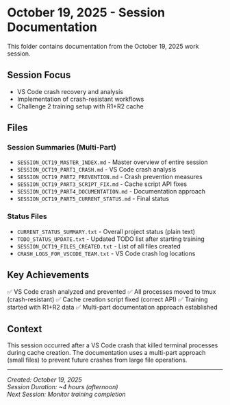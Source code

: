 # October 19, 2025 - Session Documentation

This folder contains documentation from the October 19, 2025 work session.

## Session Focus
- VS Code crash recovery and analysis
- Implementation of crash-resistant workflows
- Challenge 2 training setup with R1+R2 cache

## Files

### Session Summaries (Multi-Part)
- `SESSION_OCT19_MASTER_INDEX.md` - Master overview of entire session
- `SESSION_OCT19_PART1_CRASH.md` - VS Code crash analysis
- `SESSION_OCT19_PART2_PREVENTION.md` - Crash prevention measures
- `SESSION_OCT19_PART3_SCRIPT_FIX.md` - Cache script API fixes
- `SESSION_OCT19_PART4_DOCUMENTATION.md` - Documentation approach
- `SESSION_OCT19_PART5_CURRENT_STATUS.md` - Final status

### Status Files
- `CURRENT_STATUS_SUMMARY.txt` - Overall project status (plain text)
- `TODO_STATUS_UPDATE.txt` - Updated TODO list after starting training
- `SESSION_OCT19_FILES_CREATED.txt` - List of all files created
- `CRASH_LOGS_FOR_VSCODE_TEAM.txt` - VS Code crash log locations

## Key Achievements
✅ VS Code crash analyzed and prevented
✅ All processes moved to tmux (crash-resistant)
✅ Cache creation script fixed (correct API)
✅ Training started with R1+R2 data
✅ Multi-part documentation approach established

## Context
This session occurred after a VS Code crash that killed terminal processes during cache creation. The documentation uses a multi-part approach (small files) to prevent future crashes from large file operations.

---
*Created: October 19, 2025*  
*Session Duration: ~4 hours (afternoon)*  
*Next Session: Monitor training completion*
